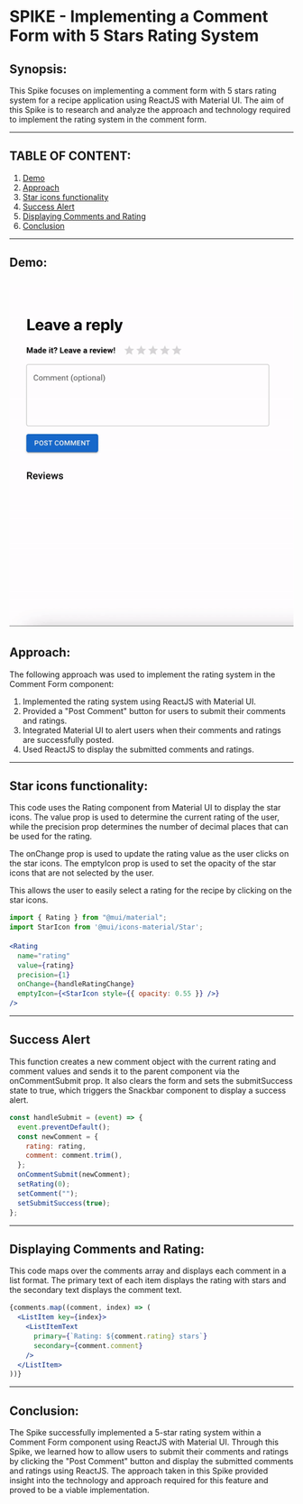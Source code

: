 # SPIKE -  Implementing a Comment Form with 5 Stars Rating System

## Synopsis: 
This Spike focuses on implementing a comment form with 5 stars rating system for a recipe application using ReactJS with Material UI. The aim of this Spike is to research and analyze the approach and technology required to implement the rating system in the comment form.

---
## **TABLE OF CONTENT:**
1. [Demo](#demo)
1. [Approach](#approach)
1. [Star icons functionality](#star-icons-functionality)
1. [Success Alert](#success-alert)
1. [Displaying Comments and Rating](#displaying-comments-and-rating)
1. [Conclusion](#conclusion)

---
## Demo:
![demo](./public/demo.gif)
---
## Approach:
The following approach was used to implement the rating system in the Comment Form component:

1. Implemented the rating system using ReactJS with Material UI.
1. Provided a "Post Comment" button for users to submit their comments and ratings.
1. Integrated Material UI to alert users when their comments and ratings are successfully posted.
1. Used ReactJS to display the submitted comments and ratings.
 
---
## Star icons functionality:
This code uses the Rating component from Material UI to display the star icons. The value prop is used to determine the current rating of the user, while the precision prop determines the number of decimal places that can be used for the rating.

The onChange prop is used to update the rating value as the user clicks on the star icons. The emptyIcon prop is used to set the opacity of the star icons that are not selected by the user.

This allows the user to easily select a rating for the recipe by clicking on the star icons.

```jsx
import { Rating } from "@mui/material";
import StarIcon from '@mui/icons-material/Star';

<Rating
  name="rating"
  value={rating}
  precision={1}
  onChange={handleRatingChange}
  emptyIcon={<StarIcon style={{ opacity: 0.55 }} />}
/>
```

---
## Success Alert

This function creates a new comment object with the current rating and comment values and sends it to the parent component via the onCommentSubmit prop. It also clears the form and sets the submitSuccess state to true, which triggers the Snackbar component to display a success alert.

```jsx
const handleSubmit = (event) => {
  event.preventDefault();
  const newComment = {
    rating: rating,
    comment: comment.trim(),
  };
  onCommentSubmit(newComment);
  setRating(0);
  setComment("");
  setSubmitSuccess(true);
};

```
---
## Displaying Comments and Rating: 
This code maps over the comments array and displays each comment in a list format. The primary text of each item displays the rating with stars and the secondary text displays the comment text.
```jsx
{comments.map((comment, index) => (
  <ListItem key={index}>
    <ListItemText
      primary={`Rating: ${comment.rating} stars`}
      secondary={comment.comment}
    />
  </ListItem>
))}

```

---
## Conclusion:
The Spike successfully implemented a 5-star rating system within a Comment Form component using ReactJS with Material UI. Through this Spike, we learned how to allow users to submit their comments and ratings by clicking the "Post Comment" button and display the submitted comments and ratings using ReactJS. The approach taken in this Spike provided insight into the technology and approach required for this feature and proved to be a viable implementation.


